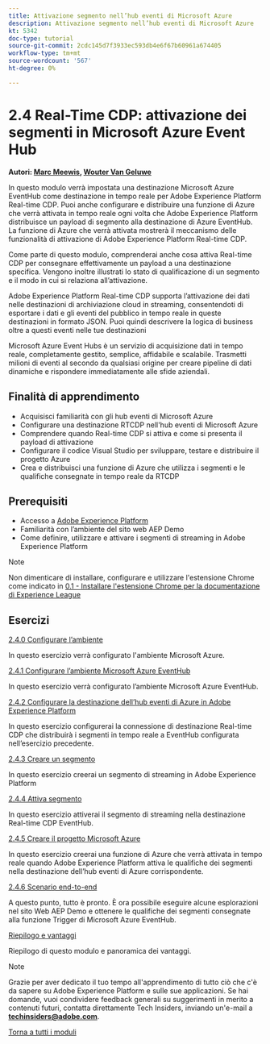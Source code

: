 ```yaml
---
title: Attivazione segmento nell’hub eventi di Microsoft Azure
description: Attivazione segmento nell’hub eventi di Microsoft Azure
kt: 5342
doc-type: tutorial
source-git-commit: 2cdc145d7f3933ec593db4e6f67b60961a674405
workflow-type: tm+mt
source-wordcount: '567'
ht-degree: 0%

---
```


# 2.4 Real-Time CDP: attivazione dei segmenti in Microsoft Azure Event Hub

**Autori: [Marc Meewis](https://www.linkedin.com/in/marcmeewis/), [Wouter Van Geluwe](https://www.linkedin.com/in/woutervangeluwe/)**

In questo modulo verrà impostata una destinazione Microsoft Azure EventHub come destinazione in tempo reale per Adobe Experience Platform Real-time CDP. Puoi anche configurare e distribuire una funzione di Azure che verrà attivata in tempo reale ogni volta che Adobe Experience Platform distribuisce un payload di segmento alla destinazione di Azure EventHub. La funzione di Azure che verrà attivata mostrerà il meccanismo delle funzionalità di attivazione di Adobe Experience Platform Real-time CDP.

Come parte di questo modulo, comprenderai anche cosa attiva Real-time CDP per consegnare effettivamente un payload a una destinazione specifica. Vengono inoltre illustrati lo stato di qualificazione di un segmento e il modo in cui si relaziona all’attivazione.

Adobe Experience Platform Real-time CDP supporta l’attivazione dei dati nelle destinazioni di archiviazione cloud in streaming, consentendoti di esportare i dati e gli eventi del pubblico in tempo reale in queste destinazioni in formato JSON. Puoi quindi descrivere la logica di business oltre a questi eventi nelle tue destinazioni

Microsoft Azure Event Hubs è un servizio di acquisizione dati in tempo reale, completamente gestito, semplice, affidabile e scalabile. Trasmetti milioni di eventi al secondo da qualsiasi origine per creare pipeline di dati dinamiche e rispondere immediatamente alle sfide aziendali.

## Finalità di apprendimento

- Acquisisci familiarità con gli hub eventi di Microsoft Azure
- Configurare una destinazione RTCDP nell&#39;hub eventi di Microsoft Azure
- Comprendere quando Real-time CDP si attiva e come si presenta il payload di attivazione
- Configurare il codice Visual Studio per sviluppare, testare e distribuire il progetto Azure
- Crea e distribuisci una funzione di Azure che utilizza i segmenti e le qualifiche consegnate in tempo reale da RTCDP

## Prerequisiti

- Accesso a [Adobe Experience Platform](https://experience.adobe.com/platform)
- Familiarità con l’ambiente del sito web AEP Demo
- Come definire, utilizzare e attivare i segmenti di streaming in Adobe Experience Platform

>[!NOTE]
>
>Non dimenticare di installare, configurare e utilizzare l&#39;estensione Chrome come indicato in [0.1 - Installare l&#39;estensione Chrome per la documentazione di Experience League](../../gettingstarted/gettingstarted/ex1.md)

## Esercizi

[2.4.0 Configurare l’ambiente](./ex0.md)

In questo esercizio verrà configurato l&#39;ambiente Microsoft Azure.

[2.4.1 Configurare l’ambiente Microsoft Azure EventHub](./ex1.md)

In questo esercizio verrà configurato l’ambiente Microsoft Azure EventHub.

[2.4.2 Configurare la destinazione dell’hub eventi di Azure in Adobe Experience Platform](./ex2.md)

In questo esercizio configurerai la connessione di destinazione Real-time CDP che distribuirà i segmenti in tempo reale a EventHub configurata nell’esercizio precedente.

[2.4.3 Creare un segmento](./ex3.md)

In questo esercizio creerai un segmento di streaming in Adobe Experience Platform

[2.4.4 Attiva segmento](./ex4.md)

In questo esercizio attiverai il segmento di streaming nella destinazione Real-time CDP EventHub.

[2.4.5 Creare il progetto Microsoft Azure](./ex5.md)

In questo esercizio creerai una funzione di Azure che verrà attivata in tempo reale quando Adobe Experience Platform attiva le qualifiche dei segmenti nella destinazione dell’hub eventi di Azure corrispondente.

[2.4.6 Scenario end-to-end](./ex6.md)

A questo punto, tutto è pronto. È ora possibile eseguire alcune esplorazioni nel sito Web AEP Demo e ottenere le qualifiche dei segmenti consegnate alla funzione Trigger di Microsoft Azure EventHub.

[Riepilogo e vantaggi](./summary.md)

Riepilogo di questo modulo e panoramica dei vantaggi.

>[!NOTE]
>
>Grazie per aver dedicato il tuo tempo all&#39;apprendimento di tutto ciò che c&#39;è da sapere su Adobe Experience Platform e sulle sue applicazioni. Se hai domande, vuoi condividere feedback generali su suggerimenti in merito a contenuti futuri, contatta direttamente Tech Insiders, inviando un&#39;e-mail a **techinsiders@adobe.com**.

[Torna a tutti i moduli](../../../overview.md)
